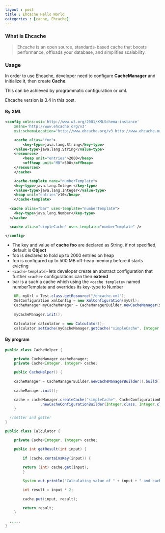 ```yaml
---
layout : post
title : Ehcache Hello World
categories : [cache, Ehcache]
---
```


### What is Ehcache

  > Ehcache is an open source, standards-based cache that boosts performance, offloads your database, and simplifies scalability.
  
### Usage

  In order to use Ehcache, developer need to configure **CacheManager** and initialize it, then create **Cache**.
  
  This can be achieved by programmatic configuration or xml.
  
  Ehcache version is 3.4 in this post.
  
#### By XML

```XML
<config xmlns:xsi='http://www.w3.org/2001/XMLSchema-instance'
	xmlns='http://www.ehcache.org/v3'
	xsi:schemaLocation="http://www.ehcache.org/v3 http://www.ehcache.org/schema/ehcache-core.xsd">

    <cache alias="foo">
        <key-type>java.lang.String</key-type>
	<value-type>java.lang.String</value-type>
	<resources>
	    <heap unit="entries">2000</heap>
	    <offheap unit="MB">500</offheap>
	</resources>
    </cache>

    <cache-template name="numberTemplate">
	<key-type>java.lang.Integer</key-type>
	<value-type>java.lang.Integer</value-type>
	<heap unit="entries">10</heap>
    </cache-template>
  
  <cache alias="bar" uses-template="numberTemplate"> 
    <key-type>java.lang.Number</key-type>
  </cache>

  <cache alias="simpleCache" uses-template="numberTemplate" />

</config>

```

  - The key and value of **cache foo** are declared as String, if not specified, default is **Object**
  - foo is declared to hold up to 2000 entries on heap
  - foo is configured up to 500 MB off-heap memory before it starts evicting
  - `<cache-template>` lets developer create an abstract configuration that further `<cache>` configurations can then **extend**
  - bar is a such a cache which using the `<cache template>` named numberTemplate and overrides its key-type to Number

```Java
    URL myUrl = Test.class.getResource("/ehcache.xml");
    XmlConfiguration xmlConfig = new XmlConfiguration(myUrl); 
    CacheManager myCacheManager = CacheManagerBuilder.newCacheManager(xmlConfig);
		
    myCacheManager.init();
		
    Calculator calculator = new Calculator();
    calculator.setCache(myCacheManager.getCache("simpleCache", Integer.class, Integer.class));
```

#### By program

```Java
public class CacheHelper {

    private CacheManager cacheManager;
    private Cache<Integer, Integer> cache;

    public CacheHelper() {
		
	cacheManager = CacheManagerBuilder.newCacheManagerBuilder().build();
    
	cacheManager.init();

	cache = cacheManager.createCache("simpleCache", CacheConfigurationBuilder
				.newCacheConfigurationBuilder(Integer.class, Integer.class, ResourcePoolsBuilder.heap(10)));
    }

  //setter and getter
}
```

```Java
public class Calculator {

    private Cache<Integer, Integer> cache;

    public int getResult(int input) {
		
        if (cache.containsKey(input)) {
			
	    return (int) cache.get(input);
        }

        System.out.println("Calculating value of " + input + " and caching result.");

        int result = input * 2;
	
        cache.put(input, result);

        return result;
    }

  .....
}
```
